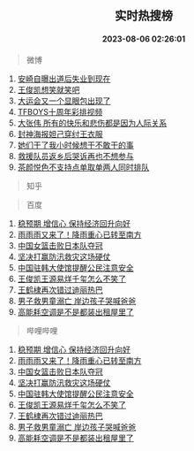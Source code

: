 <div align="center"><h2>实时热搜榜</h2><h4>2023-08-06 02:26:01</h4></div>

> 微博  

1. [安崎自曝出道后失业到现在](https://s.weibo.com/weibo?q=%23%E5%AE%89%E5%B4%8E%E8%87%AA%E6%9B%9D%E5%87%BA%E9%81%93%E5%90%8E%E5%A4%B1%E4%B8%9A%E5%88%B0%E7%8E%B0%E5%9C%A8%23&t=31&band_rank=1&Refer=top)<br />
2. [王俊凯想笑就笑吧](https://s.weibo.com/weibo?q=%23%E7%8E%8B%E4%BF%8A%E5%87%AF%E6%83%B3%E7%AC%91%E5%B0%B1%E7%AC%91%E5%90%A7%23&t=31&band_rank=2&Refer=top)<br />
3. [大运会又一个显眼包出现了](https://s.weibo.com/weibo?q=%23%E5%A4%A7%E8%BF%90%E4%BC%9A%E5%8F%88%E4%B8%80%E4%B8%AA%E6%98%BE%E7%9C%BC%E5%8C%85%E5%87%BA%E7%8E%B0%E4%BA%86%23&t=31&band_rank=3&Refer=top)<br />
4. [TFBOYS十周年彩排视频](https://s.weibo.com/weibo?q=%23TFBOYS%E5%8D%81%E5%91%A8%E5%B9%B4%E5%BD%A9%E6%8E%92%E8%A7%86%E9%A2%91%23&t=31&band_rank=4&Refer=top)<br />
5. [大张伟 所有的快乐和悲伤都是因为人际关系](https://s.weibo.com/weibo?q=%E5%A4%A7%E5%BC%A0%E4%BC%9F%20%E6%89%80%E6%9C%89%E7%9A%84%E5%BF%AB%E4%B9%90%E5%92%8C%E6%82%B2%E4%BC%A4%E9%83%BD%E6%98%AF%E5%9B%A0%E4%B8%BA%E4%BA%BA%E9%99%85%E5%85%B3%E7%B3%BB&t=31&band_rank=5&Refer=top)<br />
6. [封神海报妲己穿纣王衣服](https://s.weibo.com/weibo?q=%E5%B0%81%E7%A5%9E%E6%B5%B7%E6%8A%A5%E5%A6%B2%E5%B7%B1%E7%A9%BF%E7%BA%A3%E7%8E%8B%E8%A1%A3%E6%9C%8D&t=31&band_rank=6&Refer=top)<br />
7. [她们干了我小时候想干不敢干的事](https://s.weibo.com/weibo?q=%E5%A5%B9%E4%BB%AC%E5%B9%B2%E4%BA%86%E6%88%91%E5%B0%8F%E6%97%B6%E5%80%99%E6%83%B3%E5%B9%B2%E4%B8%8D%E6%95%A2%E5%B9%B2%E7%9A%84%E4%BA%8B&t=31&band_rank=7&Refer=top)<br />
8. [救援队员返乡后哭诉再也不想参与](https://s.weibo.com/weibo?q=%23%E6%95%91%E6%8F%B4%E9%98%9F%E5%91%98%E8%BF%94%E4%B9%A1%E5%90%8E%E5%93%AD%E8%AF%89%E5%86%8D%E4%B9%9F%E4%B8%8D%E6%83%B3%E5%8F%82%E4%B8%8E%23&t=31&band_rank=8&Refer=top)<br />
9. [茶颜悦色不支持点单取单两人同时排队](https://s.weibo.com/weibo?q=%23%E8%8C%B6%E9%A2%9C%E6%82%A6%E8%89%B2%E4%B8%8D%E6%94%AF%E6%8C%81%E7%82%B9%E5%8D%95%E5%8F%96%E5%8D%95%E4%B8%A4%E4%BA%BA%E5%90%8C%E6%97%B6%E6%8E%92%E9%98%9F%23&t=31&band_rank=9&Refer=top)<br />

> 知乎  


> 百度  

1. [稳预期 增信心 保持经济回升向好](https://www.baidu.com/s?wd=%E7%A8%B3%E9%A2%84%E6%9C%9F+%E5%A2%9E%E4%BF%A1%E5%BF%83+%E4%BF%9D%E6%8C%81%E7%BB%8F%E6%B5%8E%E5%9B%9E%E5%8D%87%E5%90%91%E5%A5%BD&sa=fyb_news&rsv_dl=fyb_news)<br />
2. [雨雨雨又来了！降雨重心已转至南方](https://www.baidu.com/s?wd=%E9%9B%A8%E9%9B%A8%E9%9B%A8%E5%8F%88%E6%9D%A5%E4%BA%86%EF%BC%81%E9%99%8D%E9%9B%A8%E9%87%8D%E5%BF%83%E5%B7%B2%E8%BD%AC%E8%87%B3%E5%8D%97%E6%96%B9&sa=fyb_news&rsv_dl=fyb_news)<br />
3. [中国女篮击败日本队夺冠](https://www.baidu.com/s?wd=%E4%B8%AD%E5%9B%BD%E5%A5%B3%E7%AF%AE%E5%87%BB%E8%B4%A5%E6%97%A5%E6%9C%AC%E9%98%9F%E5%A4%BA%E5%86%A0&sa=fyb_news&rsv_dl=fyb_news)<br />
4. [坚决打赢防汛救灾这场硬仗](https://www.baidu.com/s?wd=%E5%9D%9A%E5%86%B3%E6%89%93%E8%B5%A2%E9%98%B2%E6%B1%9B%E6%95%91%E7%81%BE%E8%BF%99%E5%9C%BA%E7%A1%AC%E4%BB%97&sa=fyb_news&rsv_dl=fyb_news)<br />
5. [中国驻韩大使馆提醒公民注意安全](https://www.baidu.com/s?wd=%E4%B8%AD%E5%9B%BD%E9%A9%BB%E9%9F%A9%E5%A4%A7%E4%BD%BF%E9%A6%86%E6%8F%90%E9%86%92%E5%85%AC%E6%B0%91%E6%B3%A8%E6%84%8F%E5%AE%89%E5%85%A8&sa=fyb_news&rsv_dl=fyb_news)<br />
6. [王俊凯王源易烊千玺怎么不笑了](https://www.baidu.com/s?wd=%E7%8E%8B%E4%BF%8A%E5%87%AF%E7%8E%8B%E6%BA%90%E6%98%93%E7%83%8A%E5%8D%83%E7%8E%BA%E6%80%8E%E4%B9%88%E4%B8%8D%E7%AC%91%E4%BA%86&sa=fyb_news&rsv_dl=fyb_news)<br />
7. [王鹤棣再次错过迪丽热巴](https://www.baidu.com/s?wd=%E7%8E%8B%E9%B9%A4%E6%A3%A3%E5%86%8D%E6%AC%A1%E9%94%99%E8%BF%87%E8%BF%AA%E4%B8%BD%E7%83%AD%E5%B7%B4&sa=fyb_news&rsv_dl=fyb_news)<br />
8. [男子救男童溺亡 岸边孩子哭喊爸爸](https://www.baidu.com/s?wd=%E7%94%B7%E5%AD%90%E6%95%91%E7%94%B7%E7%AB%A5%E6%BA%BA%E4%BA%A1+%E5%B2%B8%E8%BE%B9%E5%AD%A9%E5%AD%90%E5%93%AD%E5%96%8A%E7%88%B8%E7%88%B8&sa=fyb_news&rsv_dl=fyb_news)<br />
9. [高能耗空调是不是都装出租屋里了](https://www.baidu.com/s?wd=%E9%AB%98%E8%83%BD%E8%80%97%E7%A9%BA%E8%B0%83%E6%98%AF%E4%B8%8D%E6%98%AF%E9%83%BD%E8%A3%85%E5%87%BA%E7%A7%9F%E5%B1%8B%E9%87%8C%E4%BA%86&sa=fyb_news&rsv_dl=fyb_news)<br />

> 哔哩哔哩  

1. [稳预期 增信心 保持经济回升向好](https://www.baidu.com/s?wd=%E7%A8%B3%E9%A2%84%E6%9C%9F+%E5%A2%9E%E4%BF%A1%E5%BF%83+%E4%BF%9D%E6%8C%81%E7%BB%8F%E6%B5%8E%E5%9B%9E%E5%8D%87%E5%90%91%E5%A5%BD&sa=fyb_news&rsv_dl=fyb_news)<br />
2. [雨雨雨又来了！降雨重心已转至南方](https://www.baidu.com/s?wd=%E9%9B%A8%E9%9B%A8%E9%9B%A8%E5%8F%88%E6%9D%A5%E4%BA%86%EF%BC%81%E9%99%8D%E9%9B%A8%E9%87%8D%E5%BF%83%E5%B7%B2%E8%BD%AC%E8%87%B3%E5%8D%97%E6%96%B9&sa=fyb_news&rsv_dl=fyb_news)<br />
3. [中国女篮击败日本队夺冠](https://www.baidu.com/s?wd=%E4%B8%AD%E5%9B%BD%E5%A5%B3%E7%AF%AE%E5%87%BB%E8%B4%A5%E6%97%A5%E6%9C%AC%E9%98%9F%E5%A4%BA%E5%86%A0&sa=fyb_news&rsv_dl=fyb_news)<br />
4. [坚决打赢防汛救灾这场硬仗](https://www.baidu.com/s?wd=%E5%9D%9A%E5%86%B3%E6%89%93%E8%B5%A2%E9%98%B2%E6%B1%9B%E6%95%91%E7%81%BE%E8%BF%99%E5%9C%BA%E7%A1%AC%E4%BB%97&sa=fyb_news&rsv_dl=fyb_news)<br />
5. [中国驻韩大使馆提醒公民注意安全](https://www.baidu.com/s?wd=%E4%B8%AD%E5%9B%BD%E9%A9%BB%E9%9F%A9%E5%A4%A7%E4%BD%BF%E9%A6%86%E6%8F%90%E9%86%92%E5%85%AC%E6%B0%91%E6%B3%A8%E6%84%8F%E5%AE%89%E5%85%A8&sa=fyb_news&rsv_dl=fyb_news)<br />
6. [王俊凯王源易烊千玺怎么不笑了](https://www.baidu.com/s?wd=%E7%8E%8B%E4%BF%8A%E5%87%AF%E7%8E%8B%E6%BA%90%E6%98%93%E7%83%8A%E5%8D%83%E7%8E%BA%E6%80%8E%E4%B9%88%E4%B8%8D%E7%AC%91%E4%BA%86&sa=fyb_news&rsv_dl=fyb_news)<br />
7. [王鹤棣再次错过迪丽热巴](https://www.baidu.com/s?wd=%E7%8E%8B%E9%B9%A4%E6%A3%A3%E5%86%8D%E6%AC%A1%E9%94%99%E8%BF%87%E8%BF%AA%E4%B8%BD%E7%83%AD%E5%B7%B4&sa=fyb_news&rsv_dl=fyb_news)<br />
8. [男子救男童溺亡 岸边孩子哭喊爸爸](https://www.baidu.com/s?wd=%E7%94%B7%E5%AD%90%E6%95%91%E7%94%B7%E7%AB%A5%E6%BA%BA%E4%BA%A1+%E5%B2%B8%E8%BE%B9%E5%AD%A9%E5%AD%90%E5%93%AD%E5%96%8A%E7%88%B8%E7%88%B8&sa=fyb_news&rsv_dl=fyb_news)<br />
9. [高能耗空调是不是都装出租屋里了](https://www.baidu.com/s?wd=%E9%AB%98%E8%83%BD%E8%80%97%E7%A9%BA%E8%B0%83%E6%98%AF%E4%B8%8D%E6%98%AF%E9%83%BD%E8%A3%85%E5%87%BA%E7%A7%9F%E5%B1%8B%E9%87%8C%E4%BA%86&sa=fyb_news&rsv_dl=fyb_news)<br />
